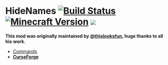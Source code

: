 HideNames [![Build Status](https://img.shields.io/travis/skmedix/HideNames.svg)](https://travis-ci.org/skmedix/HideNames) [![Minecraft Version](http://cf.way2muchnoise.eu/versions/hide-names_latest.svg)](https://minecraft.curseforge.com/projects/hide-names) [![](http://cf.way2muchnoise.eu/full_hide-names_downloads.svg)](https://minecraft.curseforge.com/projects/hide-names)
=========
**This mod was originally maintained by [@thislooksfun](https://github.com/thislooksfun), huge thanks to all his work.**

* [Commands](https://github.com/skmedix/HideNames/wiki/Commands)
* [**CurseForge**](http://minecraft.curseforge.com/mc-mods/62786-hide-names)
